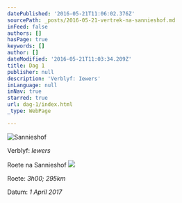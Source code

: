 ```yaml
---
datePublished: '2016-05-21T11:06:02.376Z'
sourcePath: _posts/2016-05-21-vertrek-na-sannieshof.md
inFeed: false
authors: []
hasPage: true
keywords: []
author: []
dateModified: '2016-05-21T11:03:34.209Z'
title: Dag 1
publisher: null
description: 'Verblyf: Iewers'
inLanguage: null
inNav: true
starred: true
url: dag-1/index.html
_type: WebPage

---
```

![Sannieshof](https://the-grid-user-content.s3-us-west-2.amazonaws.com/8f78747d-0816-4403-b583-311fc617305f.jpg)

Verblyf: _Iewers_

Roete na Sannieshof
![](https://s3-us-west-2.amazonaws.com/the-grid-img/p/554336b276406a58fb851a808294eb6efcc98eae.jpg)

Roete: _3h00; 295km_

Datum: _1 April 2017_
